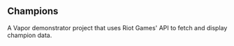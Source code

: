 ## Champions

A Vapor demonstrator project that uses Riot Games' API to fetch and display champion data.